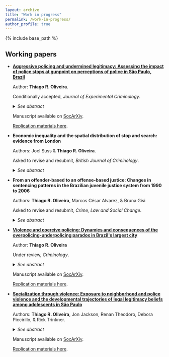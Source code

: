 ```yaml
---
layout: archive
title: "Work in progress"
permalink: /work-in-progress/
author_profile: true
---
```


{% include base_path %}

## Working papers
  
- **[Aggressive policing and undermined legitimacy: Assessing the impact of police stops at gunpoint on perceptions of police in São Paulo, Brazil](https://osf.io/preprints/socarxiv/v58je/)**

  Author: **Thiago R. Oliveira**.
  
  Conditionally accepted, <i>Journal of Experimental Criminology</i>.
  
  <details>
  <summary><i>See abstract</i></summary>
 
  <b>Abstract</b>: Confrontational policing tactics such as the widespread use of stop-and-frisk powers promise social benefits through crime reduction, but often at important social costs. In the context of a Global South city where policing methods rely heavily on aggressive practices, including the threat to use guns during routine police stops, this study provides evidence on another set of unintended consequences of aggressive policing: undermined legitimacy beliefs. Drawing on a three-wave longitudinal survey of adults residing in São Paulo, Brazil (2015-2018), I rely on recently developed methods for causal inference with panel data and estimate the impact of a recent police stop and a recent police stop at gunpoint on perceptions of police fairness, police effectiveness, overpolicing, and police legitimacy. Effects of a recent change in treatment status are estimated by matching methods for panel data combined with difference-in-differences. While estimates are too imprecise to suggest an effect of a recent police stop on attitudinal change, police stops at gunpoint decrease expectations of police fairness, increase expectations of overpolicing, and harm beliefs of police legitimacy. Under a credible conditional parallel trends assumption, this study provides causal evidence on the relationship between aggressive policing practices and legal attitudes, with important implications to public recognition of legal authority.
 
  <b>Keywords</b>: Aggressive policing, Brazil, causal inference with panel data, police legitimacy, perceptions of police
 
  </details>
  
  Manuscript available on [SocArXiv](https://osf.io/preprints/socarxiv/v58je/).
    
  [Replication materials here](https://github.com/oliveirathiago/CausalPoliceStops).
  
- **Economic inequality and the spatial distribution of stop and search: evidence from London**
  
  Authors: Joel Suss & **Thiago R. Oliveira**.
  
  Asked to revise and resubmit, <i>British Journal of Criminology</i>.
  
  <details>
  <summary><i>See abstract</i></summary>
  
  <b>Abstract</b>: Expanding previous work that focused on <i>who</i> tends to be stopped and searched by police officers, in this study we focus on <i>where</i> police searches concentrate. Using data from London in 2019, we investigate whether stop and search (S&S) practices are spatially concentrated in more economically unequal locations. We use a novel measure of salient, spatially-granular economic inequality at the Lower Super Output Area level and demonstrate a substantive positive association with the concentration of S&S practices, even after taking into account spatial effects, lagged crime rates, and ethnic diversity. Police officers seem to stop and search members of the public in places where the well-off and the economically precarious co-exist. Implications for the understanding of S&S as a tool of social control are discussed.
 
  <b>Keywords</b>: policing, stop and search, economic inequality, police effectiveness, social control
  
  </details>

- **From an offender-based to an offense-based justice: Changes in sentencing patterns in the Brazilian juvenile justice system from 1990 to 2006**
  
  Authors: **Thiago R. Oliveira**, Marcos César Alvarez, & Bruna Gisi
  
  Asked to revise and resubmit, <i>Crime, Law and Social Change</i>.
  
  <details>
  <summary><i>See abstract</i></summary>
  
  <b>Abstract</b>: Juvenile justice systems around the globe are increasingly more similar to criminal justice systems. In Brazil, previous legislations focused on the individuals themselves and did not distinguish between young offenders and children in precarious conditions, but a new legislation in 1990 marked a rupture and introduced elements of criminal law. We leverage a unique data set representative of every adolescent who has been through the juvenile justice system in the state of São Paulo between 1990 and 2006 and provide a quantitative assessment of the changes in sentencing patterns in the period. Results suggest that judges increasingly prioritise violent and drug-related offenses when convicting adolescent defendants, indicating that the Brazilian juvenile justice system progressively resembles the criminal justice rationale by emphasising the ideal of proportionality between crime and punishment. We conclude with a discussion on pendular justice, suggesting that juvenile justice in Brazil is moving from a positivist-inspired to a classic-inspire justice system.
 
  <b>Keywords</b>: juvenile justice, sentencing, young offenders, criminological thought, Brazil
  
  </details>

- **[Violence and coercive policing: Dynamics and consequences of the overpolicing-underpolicing paradox in Brazil's largest city](https://osf.io/preprints/socarxiv/89jkv)**

  Author: **Thiago R. Oliveira**
  
  Under review, <i>Criminology</i>.
  
  <details>
  <summary><i>See abstract</i></summary>

  <b>Abstract</b>: Residents of some neighborhoods often experience an overwhelming police presence that intrudes upon their lives, and yet feel unprotected by law enforcement agents who neglect safety provision, in a process named by the literature the overpolicing-underpolicing paradox. In the context of one of the largest cities in the Global South, this study provides a quantitative assessment of the dynamics and consequences of public expectations of overpolicing and underpolicing. Drawing upon a three-wave longitudinal survey representative of eight neighborhoods in São Paulo, Brazil, I demonstrate that perceptions of overpolicing and underpolicing (a) mutually reproduce each other over time, (b) share similar correlates, most notably related to exposure to structural disadvantage and aggressive police stops, (c) harm legitimacy judgements by sending negative relational messages of marginalization and neglect, and (d) contribute to increased levels of tolerance of violence via undermined legitimacy beliefs. This study provides further evidence that the demand for public safety in disadvantaged communities does not seem to be solved by policing strategies centered around the increase of coercive police presence, and highlights the relevance of investigating public-authority relations in understudied Global South settings.
 
  <b>Keywords</b>: overpolicing-underpolicing paradox, legal cynicism, legitimacy, violence, Brazil
  
  </details>
    
  Manuscript available on [SocArXiv](https://osf.io/preprints/socarxiv/89jkv).
    
  [Replication materials here](https://github.com/oliveirathiago/overpolicing-underpolicing).

- **[Socialization through violence: Exposure to neighborhood and police violence and the developmental trajectories of legal legitimacy beliefs among adolescents in São Paulo](https://osf.io/preprints/socarxiv/v3h97/)**
  
  Authors: **Thiago R. Oliveira**, Jon Jackson, Renan Theodoro, Debora Piccirillo, & Rick Trinkner.
  
  <details>
  <summary><i>See abstract</i></summary>
 
  <b>Abstract</b>: We examine the role that exposure to neighborhood and police violence plays in the legal socialization of adolescents aged 11 to 14 years living in the city of São Paulo, Brazil. In a context of idiosyncratic and violent policing, where the state's ability to control crime is low, we assess the extent to which being exposed to neighborhood crime and violence (e.g., listening to gunshots and witnessing or hearing about citizens carrying guns, being robbed, or selling drugs), aggressive police behavior with violent undertones (e.g., certain forcible types of police stops and arrests), and/or outright violent police behavior (officers assaulting a member of the public) is associated with the development of adolescents’ judgements about the legitimacy of the law. Analyzing data from a cohort-based, four-wave longitudinal survey of 2005-born young people living in São Paulo from 2016 to 2019, we use growth curve models to estimate developmental trajectories of legitimacy beliefs. Results suggest that individual exposure to police violence is associated with the process of legal socialization and that, above and beyond this individual effect, adolescents attending schools where other students are exposed to neighborhood violence tend to develop more negative views about the legitimacy of legal authority over time.
 
  <b>Keywords</b>: legal socialization, violence exposure, legitimacy of the law, police violence, Brazil
 
  </details>
  
  Manuscript available on [SocArXiv](https://osf.io/preprints/socarxiv/v3h97/).
  
  [Replication materials here](https://github.com/oliveirathiago/violent-socialisation).
